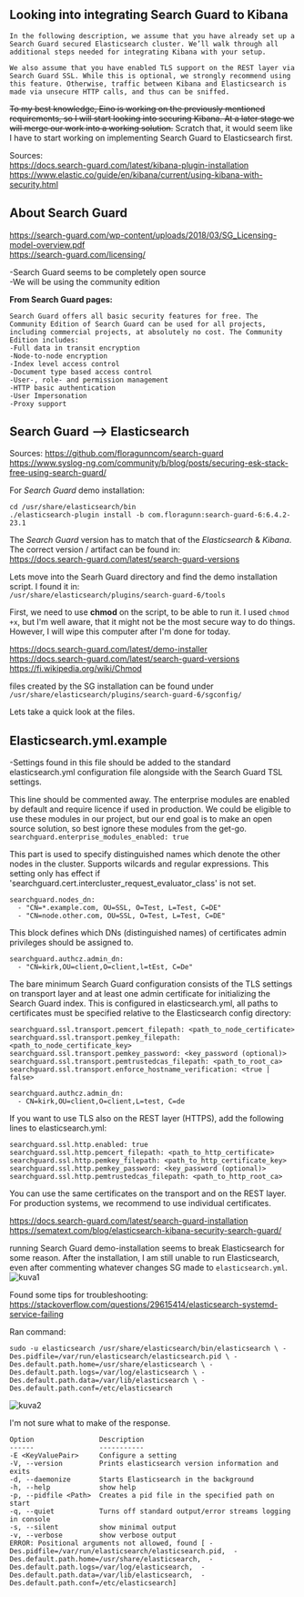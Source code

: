 ## Looking into integrating Search Guard to Kibana

`In the following description, we assume that you have already set up a Search Guard secured Elasticsearch cluster. We’ll walk through all additional steps needed for integrating Kibana with your setup.`  

`We also assume that you have enabled TLS support on the REST layer via Search Guard SSL. While this is optional, we strongly recommend using this feature. Otherwise, traffic between Kibana and Elasticsearch is made via unsecure HTTP calls, and thus can be sniffed.`  

~~To my best knowledge, Eino is working on the previously mentioned requirements, so I will start looking into securing Kibana. At a later stage we will merge our work into a working solution.~~
Scratch that, it would seem like I have to start working on implementing Search Guard to Elasticsearch first.  

Sources:  
https://docs.search-guard.com/latest/kibana-plugin-installation  
https://www.elastic.co/guide/en/kibana/current/using-kibana-with-security.html  


## About Search Guard
https://search-guard.com/wp-content/uploads/2018/03/SG_Licensing-model-overview.pdf  
https://search-guard.com/licensing/

-Search Guard seems to be completely open source  
-We will be using the community edition

**From Search Guard pages:**
```
Search Guard offers all basic security features for free. The Community Edition of Search Guard can be used for all projects, including commercial projects, at absolutely no cost. The Community Edition includes:  
-Full data in transit encryption  
-Node-to-node encryption  
-Index level access control  
-Document type based access control  
-User-, role- and permission management  
-HTTP basic authentication  
-User Impersonation  
-Proxy support  
```

## Search Guard --> Elasticsearch

Sources:
https://github.com/floragunncom/search-guard  
https://www.syslog-ng.com/community/b/blog/posts/securing-esk-stack-free-using-search-guard/  


For *Search Guard* demo installation:
```
cd /usr/share/elasticsearch/bin
./elasticsearch-plugin install -b com.floragunn:search-guard-6:6.4.2-23.1
```

The *Search Guard* version has to match that of the *Elasticsearch* & *Kibana*. The correct version / artifact can be found in:  
https://docs.search-guard.com/latest/search-guard-versions

Lets move into the Searh Guard directory and find the demo installation script. I found it in:  
`/usr/share/elasticsearch/plugins/search-guard-6/tools`

First, we need to use **chmod** on the script, to be able to run it. I used `chmod +x`, but I'm well aware, that it might not be the most secure way to do things. However, I will wipe this computer after I'm done for today. 

https://docs.search-guard.com/latest/demo-installer  
https://docs.search-guard.com/latest/search-guard-versions  
https://fi.wikipedia.org/wiki/Chmod  


files created by the SG installation can be found under  
`/usr/share/elasticsearch/plugins/search-guard-6/sgconfig/`  

Lets take a quick look at the files.

## Elasticsearch.yml.example  
-Settings found in this file should be added to the standard elasticsearch.yml configuration file alongside with the 
Search Guard TSL settings.  


This line should be commented away. The enterprise modules are enabled by default and require licence if used in production. We could be eligible to use these modules in our project, but our end goal is to make an open source solution, so best ignore these modules from the get-go.  
`searchguard.enterprise_modules_enabled: true`  


This part is used to specify distinguished names which denote the other nodes in the cluster. Supports wilcards and regular expressions. This setting only has effect if 'searchguard.cert.intercluster_request_evaluator_class' is not set.  
```
searchguard.nodes_dn:
  - "CN=*.example.com, OU=SSL, O=Test, L=Test, C=DE"
  - "CN=node.other.com, OU=SSL, O=Test, L=Test, C=DE"
```


This block defines which DNs (distinguished names) of certificates admin privileges should be assigned to. 
```
searchguard.authcz.admin_dn:
  - "CN=kirk,OU=client,O=client,l=tEst, C=De"
```

The bare minimum Search Guard configuration consists of the TLS settings on transport layer and at least one admin certificate for initializing the Search Guard index. This is configured in elasticsearch.yml, all paths to certificates must be specified relative to the Elasticsearch config directory:
```
searchguard.ssl.transport.pemcert_filepath: <path_to_node_certificate>
searchguard.ssl.transport.pemkey_filepath: <path_to_node_certificate_key>
searchguard.ssl.transport.pemkey_password: <key_password (optional)>
searchguard.ssl.transport.pemtrustedcas_filepath: <path_to_root_ca>
searchguard.ssl.transport.enforce_hostname_verification: <true | false>

searchguard.authcz.admin_dn:
  - CN=kirk,OU=client,O=client,L=test, C=de
```
If you want to use TLS also on the REST layer (HTTPS), add the following lines to elasticsearch.yml:  
```
searchguard.ssl.http.enabled: true
searchguard.ssl.http.pemcert_filepath: <path_to_http_certificate>
searchguard.ssl.http.pemkey_filepath: <path_to_http_certificate_key>
searchguard.ssl.http.pemkey_password: <key_password (optional)>
searchguard.ssl.http.pemtrustedcas_filepath: <path_to_http_root_ca>
```
You can use the same certificates on the transport and on the REST layer. For production systems, we recommend to use individual certificates.

https://docs.search-guard.com/latest/search-guard-installation
https://sematext.com/blog/elasticsearch-kibana-security-search-guard/

running Search Guard demo-installation seems to break Elasticsearch for some reason. After the installation, I am still unable to run Elasticsearch, even after commenting whatever changes SG made to `elasticsearch.yml`.
![kuva1](https://i.imgur.com/4s6RK3i.png)

Found some tips for troubleshooting:  
https://stackoverflow.com/questions/29615414/elasticsearch-systemd-service-failing  

Ran command:  
```
sudo -u elasticsearch /usr/share/elasticsearch/bin/elasticsearch \ -Des.pidfile=/var/run/elasticsearch/elasticsearch.pid \ -Des.default.path.home=/usr/share/elasticsearch \ -Des.default.path.logs=/var/log/elasticsearch \ -Des.default.path.data=/var/lib/elasticsearch \ -Des.default.path.conf=/etc/elasticsearch
```
![kuva2](https://i.imgur.com/85niHpt.png)

I'm not sure what to make of the response.  
```
Option                Description                                               
------                -----------                                               
-E <KeyValuePair>     Configure a setting                                       
-V, --version         Prints elasticsearch version information and exits        
-d, --daemonize       Starts Elasticsearch in the background                    
-h, --help            show help                                                 
-p, --pidfile <Path>  Creates a pid file in the specified path on start         
-q, --quiet           Turns off standard output/error streams logging in console
-s, --silent          show minimal output                                       
-v, --verbose         show verbose output                                       
ERROR: Positional arguments not allowed, found [ -Des.pidfile=/var/run/elasticsearch/elasticsearch.pid,  -Des.default.path.home=/usr/share/elasticsearch,  -Des.default.path.logs=/var/log/elasticsearch,  -Des.default.path.data=/var/lib/elasticsearch,  -Des.default.path.conf=/etc/elasticsearch]
```

